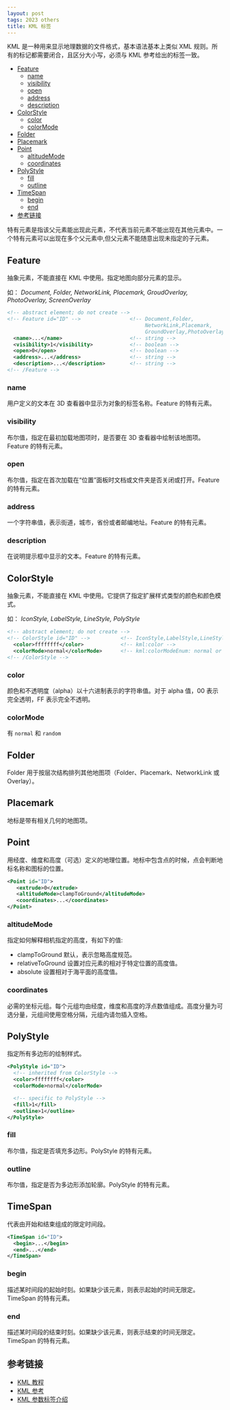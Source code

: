 ```yaml
---
layout: post
tags: 2023 others
title: KML 标签
---
```


KML 是一种用来显示地理数据的文件格式，基本语法基本上类似 XML 规则。所有的标记都需要闭合，且区分大小写，必须与 KML 参考给出的标签一致。

<!-- vim-markdown-toc GFM -->

- [Feature](#feature)
  - [name](#name)
  - [visibility](#visibility)
  - [open](#open)
  - [address](#address)
  - [description](#description)
- [ColorStyle](#colorstyle)
  - [color](#color)
  - [colorMode](#colormode)
- [Folder](#folder)
- [Placemark](#placemark)
- [Point](#point)
  - [altitudeMode](#altitudemode)
  - [coordinates](#coordinates)
- [PolyStyle](#polystyle)
  - [fill](#fill)
  - [outline](#outline)
- [TimeSpan](#timespan)
  - [begin](#begin)
  - [end](#end)
- [参考链接](#参考链接)

<!-- vim-markdown-toc -->

特有元素是指该父元素能出现此元素，不代表当前元素不能出现在其他元素中。一个特有元素可以出现在多个父元素中,但父元素不能随意出现未指定的子元素。

## Feature

抽象元素，不能直接在 KML 中使用。指定地图向部分元素的显示。

如： _Document, Folder, NetworkLink, Placemark, GroudOverlay, PhotoOverlay, ScreenOverlay_

```xml
<!-- abstract element; do not create -->
<!-- Feature id="ID" -->                <!-- Document,Folder,
                                             NetworkLink,Placemark,
                                             GroundOverlay,PhotoOverlay,ScreenOverlay -->
  <name>...</name>                      <!-- string -->
  <visibility>1</visibility>            <!-- boolean -->
  <open>0</open>                        <!-- boolean -->
  <address>...</address>                <!-- string -->
  <description>...</description>        <!-- string -->
<!-- /Feature -->
```

### name

用户定义的文本在 3D 查看器中显示为对象的标签名称。Feature 的特有元素。

### visibility

布尔值，指定在最初加载地图项时，是否要在 3D 查看器中绘制该地图项。Feature 的特有元素。

### open

布尔值，指定在首次加载在“位置”面板时文档或文件夹是否关闭或打开。Feature 的特有元素。

### address

一个字符串值，表示街道，城市，省份或者邮编地址。Feature 的特有元素。

### description

在说明提示框中显示的文本。Feature 的特有元素。

## ColorStyle

抽象元素，不能直接在 KML 中使用。它提供了指定扩展样式类型的颜色和颜色模式。

如： _IconStyle, LabelStyle, LineStyle, PolyStyle_

```xml
<!-- abstract element; do not create -->
<!-- ColorStyle id="ID" -->          <!-- IconStyle,LabelStyle,LineStyle,PolyStyle -->
  <color>ffffffff</color>            <!-- kml:color -->
  <colorMode>normal</colorMode>      <!-- kml:colorModeEnum: normal or random -->
<!-- /ColorStyle -->
```

### color

颜色和不透明度（alpha）以十六进制表示的字符串值。对于 alpha 值，00 表示完全透明，FF 表示完全不透明。

### colorMode

有 `normal` 和 `random`

## Folder

Folder 用于按层次结构排列其他地图项（Folder、Placemark、NetworkLink 或 Overlay）。

## Placemark

地标是带有相关几何的地图项。

## Point

用经度、维度和高度（可选）定义的地理位置。地标中包含点的时候，点会判断地标名称和图标的位置。

```xml
<Point id="ID">
   <extrude>0</extrude>
   <altitudeMode>clampToGround</altitudeMode>
   <coordinates>...</coordinates>
</Point>
```

### altitudeMode

指定如何解释相机指定的高度，有如下的值:

- clampToGround 默认，表示忽略高度规范。
- relativeToGround 设置对应元素的相对于特定位置的高度值。
- absolute 设置相对于海平面的高度值。

### coordinates

必需的坐标元组。每个元组均由经度，维度和高度的浮点数值组成。高度分量为可选分量，元组间使用空格分隔，元组内请勿插入空格。

## PolyStyle

指定所有多边形的绘制样式。

```xml
<PolyStyle id="ID">
  <!-- inherited from ColorStyle -->
  <color>ffffffff</color>
  <colorMode>normal</colorMode>

  <!-- specific to PolyStyle -->
  <fill>1</fill>
  <outline>1</outline>
</PolyStyle>
```

### fill

布尔值，指定是否填充多边形。PolyStyle 的特有元素。

### outline

布尔值，指定是否为多边形添加轮廓。PolyStyle 的特有元素。

## TimeSpan

代表由开始和结束组成的限定时间段。

```xml
<TimeSpan id="ID">
  <begin>...</begin>
  <end>...</end>
</TimeSpan>
```

### begin

描述某时间段的起始时刻。如果缺少该元素，则表示起始的时间无限定。TimeSpan 的特有元素。

### end

描述某时间段的结束时刻。如果缺少该元素，则表示结束的时间无限定。TimeSpan 的特有元素。

## 参考链接

- [KML 教程](https://developers.google.com/kml/documentation/kml_tut?hl=zh-cn)
- [KML 参考](https://developers.google.com/kml/documentation/kmlreference?hl=zh-cn)
- [KML 参数标签介绍](https://blog.csdn.net/weixin_35959554/article/details/102387635)
